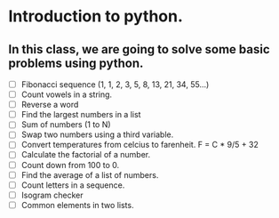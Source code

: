 # Introduction to python.

## In this class, we are going to solve some basic problems using python.

- [ ] Fibonacci sequence (1, 1, 2, 3, 5, 8, 13, 21, 34, 55...)
- [ ] Count vowels in a string.
- [ ] Reverse a word
- [ ] Find the largest numbers in a list
- [ ] Sum of numbers (1 to N)
- [ ] Swap two numbers using a third variable.
- [ ] Convert temperatures from celcius to farenheit. F = C * 9/5 + 32
- [ ] Calculate the factorial of a number.
- [ ] Count down from 100 to 0.
- [ ] Find the average of a list of numbers.
- [ ] Count letters in a sequence.
- [ ] Isogram checker
- [ ] Common elements in two lists.